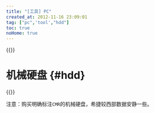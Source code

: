 ```yaml
---
title: "[工具] PC"
created_at: 2012-11-16 23:09:01
tag: ["pc",'tool',"hdd"]
toc: true
noHome: true
---
```


{{<inline-html path="header.html">}}

# 机械硬盘 {#hdd}

{{<inline-html path="hdd.html">}}

注意：购买明确标注`CMR`的机械硬盘，希捷较西部数据安静一些。

